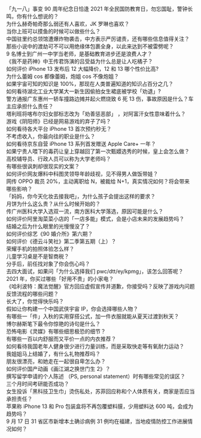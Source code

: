 「九一八」事变 90 周年纪念日恰逢 2021 年全民国防教育日，勿忘国耻，警钟长鸣，你有什么想说的？  
为什么赫奇帕奇那么弱还有人喜欢，JK 罗琳也喜欢？  
当你上班可以摸鱼的时候可以做些什么？  
中国驻里约总领馆遭爆炸物袭击，中方表示严厉谴责，还有哪些信息值得关注？  
那些小说中的渡劫可不可以用绝缘体包裹全身，以此来达到不被雷劈呢？  
9 名博士到广州一中学当老师，是基础教育进步还是浪费人才？  
《我不是药神》中王传君饰演的吕受益为什么总是让人吃橘子？  
如何评价 iPhone 13 发布后 12 大幅降价，12 和 13 哪个性价比高?  
为什么蕾姆 cos 都像蕾姆，炮姐 cos 不像炮姐？  
如果宇宙可知的知识是 100%，那现在人类普遍知道的知识占百分之几？  
如何看待湖北工业大学某大一新生因偷拍女生裙底被学校「劝退」?  
警方通报广东惠州一轿车撞路边摊并起火燃烧致 6 死 13 伤，事故原因是什么？车主应承担什么责任？  
塔利班将喀布尔妇女部标志改为「劝善惩恶部」 ，对阿富汗女性意味着什么？  
游戏《阴阳师》已经是网易游戏的弃子了吗？  
如何看待各大平台 iPhone 13 首次预约秒无？  
不考虑收入，你最向往的职业是什么？  
如何看待京东自营 iPhone 13 系列首发赠送 Apple Care+ 一年？  
如果宁贵人喂下的毒药让皇上穿越回了第一次甄嬛选秀的时候，皇上会怎么做？  
高校辅导员、行政人员可以称为大学老师吗？  
有哪些很讽刺却很现实的文案？  
如何评价网友爆料中科图灵领导年龄歧视，见不得男人做饭带娃？  
网传 OPPO 裁员 20%，主动离职给 N，被裁给 N+1，真实情况如何？将会带来哪些影响？  
「妈妈，你今天化妆去接我吧」，为什么孩子会提出这样的要求？  
月饼为什么这么贵？从什么时候开始的？  
传广州医科大学入选双一流，南方医科大学落选，原因可能是什么？  
如何评价阿里淘菜菜小店的「一店多能」模式，会是小店未来的发展趋势吗？  
结婚之后为什么眼里的光慢慢没了？  
如何评价综艺《90 婚介所》第六期？  
如何评价《德云斗笑社》第二季第五期（上）？  
荣耀手机的拍照体验怎么样？  
儿童学习桌是不是智商税？  
分手后，前任找对象了你会伤心吗？  
去四大面试，如果问「为什么选择我们 pwc/dtt/ey/kpmg」，该怎么回答呢？  
2021 年，你买过哪些「好用不贵」的小家电？  
《哈利波特：魔法觉醒》官方回应虚假宣传并道歉，你接受吗？反映了游戏内问题反馈流程的哪些问题？  
长大了，你觉得快乐吗？  
假如让你构建一个中国武侠宇宙 IP，你会选择哪些人物？  
有哪些一「件」入秋的实用穿搭公式，加一件衣服就能从夏天过渡到秋天？  
博尔赫斯笔下最令你惊艳的诗句是什么？  
恐怖电影《灵媒》有哪些细思极恐的细节？  
有哪些一百以内舒服而又平价一点的内衣推荐？  
如何看待我国老年人健身很少进行力量训练，而是采取快走等有氧耐力运动？  
我姐姐马上结婚了，有什么礼物推荐吗？  
朋友很漂亮，和她走在一起很自卑怎么办？  
如何评价国产动画《画江湖之换世门生 2》？  
撰写留学申请的个人陈述 （PS, personal statement）时有哪些常见的误区？  
三个月时间考研能否成功？  
女生投诉「黑科技卫生巾」烫伤私处，苏菲回应称和个人体质有关，商家是否应当承担责任？  
苹果称 iPhone 13 和 Pro 包装盒将不再包覆塑料膜，少用塑料达 600 吨，会成为趋势吗？  
9 月 17 日 31 省区市新增本土确诊病例 31 例均在福建，当地疫情防控工作进展情况如何？  
